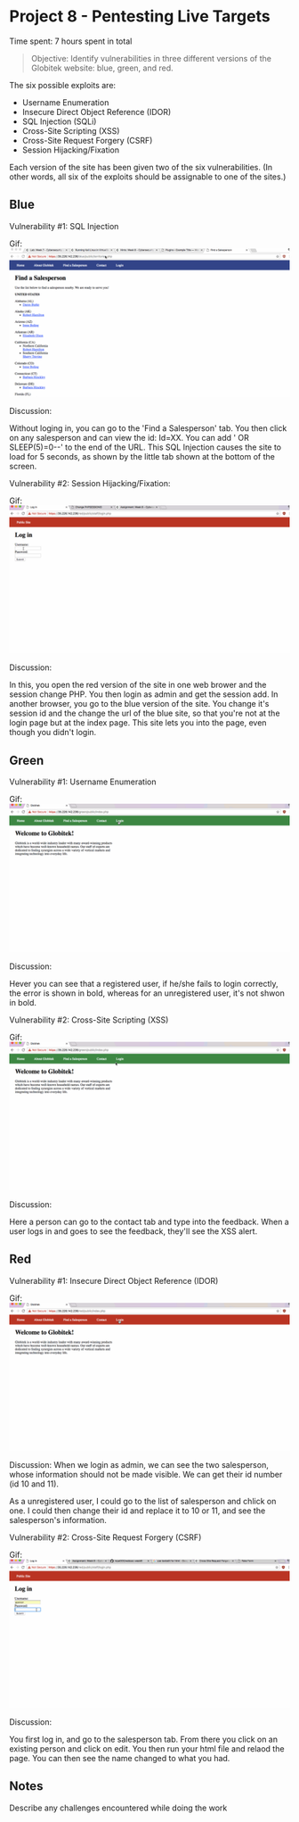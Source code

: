 # Project 8 - Pentesting Live Targets

Time spent: 7 hours spent in total

> Objective: Identify vulnerabilities in three different versions of the Globitek website: blue, green, and red.

The six possible exploits are:
* Username Enumeration
* Insecure Direct Object Reference (IDOR)
* SQL Injection (SQLi)
* Cross-Site Scripting (XSS)
* Cross-Site Request Forgery (CSRF)
* Session Hijacking/Fixation

Each version of the site has been given two of the six vulnerabilities. (In other words, all six of the exploits should be assignable to one of the sites.)

## Blue

Vulnerability #1: SQL Injection

Gif: <img src="https://github.com/mpai000/websec-week8/blob/master/blue1.gif">

Discussion:

Without loging in, you can go to the 'Find a Salesperson' tab. You then click on any salesperson and can view the id: Id=XX. You can add ' OR SLEEP(5)=0--' to the end of the URL. This SQL Injection causes the site to load for 5 seconds, as shown by the little tab shown at the bottom of the screen. 

Vulnerability #2: Session Hijacking/Fixation:

Gif: <img src="https://github.com/mpai000/websec-week8/blob/master/blue2.gif">

Discussion: 

In this, you open the red version of the site in one web brower and the session change PHP. You then login as admin and get the session add. In another browser, you go to the blue version of the site. You change it's session id and the change the url of the blue site, so that you're not at the login page but at the index page. This site lets you into the page, even though you didn't login. 

## Green

Vulnerability #1: Username Enumeration

Gif: <img src="https://github.com/mpai000/websec-week8/blob/master/green1.gif">

Discussion: 

Hever you can see that a registered user, if he/she fails to login correctly, the error is shown in bold, whereas for an unregistered user, it's not shwon in bold. 

Vulnerability #2: Cross-Site Scripting (XSS)

Gif:<img src="https://github.com/mpai000/websec-week8/blob/master/green2.gif">

Discussion:

Here a person can go to the contact tab and type <script>alert('Meghna found the XSS!');</script> into the feedback. When a user logs in and goes to see the feedback, they'll see the XSS alert.


## Red

Vulnerability #1: Insecure Direct Object Reference (IDOR)

Gif:<img src="https://github.com/mpai000/websec-week8/blob/master/red1.gif">

Discussion:
When we login as admin, we can see the two salesperson, whose information should not be made visible. We can get their id number (id 10 and 11).

As a unregistered user, I could go to the list of salesperson and chlick on one. I could then change their id and replace it to 10 or 11, and see the salesperson's information. 


Vulnerability #2: Cross-Site Request Forgery (CSRF)

Gif: <img src="https://github.com/mpai000/websec-week8/blob/master/red2.gif">

Discussion:

You first log in, and go to the salesperson tab. From there you click on an existing person and click on edit. You then run your html file and relaod the page. You can then see the name changed to what you had.


## Notes

Describe any challenges encountered while doing the work
